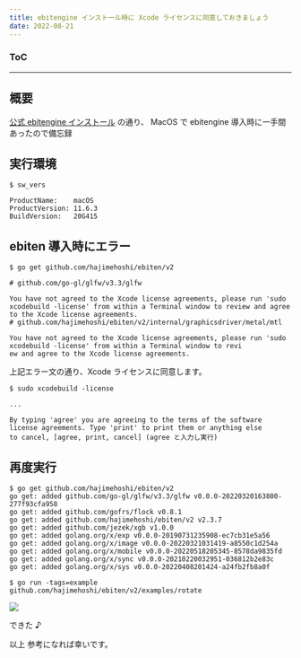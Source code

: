```yaml
---
title: ebitengine インストール時に Xcode ライセンスに同意しておきましょう
date: 2022-08-21
---
```


<div class="toc">
<div class="toc-content">
<h3 class="menu-label">ToC</h3>
<!-- toc -->
</div>
</div>

---

## 概要

[公式 ebitengine インストール](https://ebiten.org/documents/install.html?os=darwin) の通り、
MacOS で ebitengine 導入時に一手間あったので備忘録

<!-- more -->

## 実行環境

```
$ sw_vers

ProductName:    macOS
ProductVersion: 11.6.3
BuildVersion:   20G415
```

## ebiten 導入時にエラー

```console
$ go get github.com/hajimehoshi/ebiten/v2

# github.com/go-gl/glfw/v3.3/glfw

You have not agreed to the Xcode license agreements, please run 'sudo xcodebuild -license' from within a Terminal window to review and agree to the Xcode license agreements.
# github.com/hajimehoshi/ebiten/v2/internal/graphicsdriver/metal/mtl

You have not agreed to the Xcode license agreements, please run 'sudo xcodebuild -license' from within a Terminal window to revi
ew and agree to the Xcode license agreements.
```

上記エラー文の通り、Xcode ライセンスに同意します。

```console
$ sudo xcodebuild -license

...

By typing 'agree' you are agreeing to the terms of the software license agreements. Type 'print' to print them or anything else
to cancel, [agree, print, cancel] (agree と入力し実行)
```

## 再度実行

```console
$ go get github.com/hajimehoshi/ebiten/v2
go get: added github.com/go-gl/glfw/v3.3/glfw v0.0.0-20220320163800-277f93cfa958
go get: added github.com/gofrs/flock v0.8.1
go get: added github.com/hajimehoshi/ebiten/v2 v2.3.7
go get: added github.com/jezek/xgb v1.0.0
go get: added golang.org/x/exp v0.0.0-20190731235908-ec7cb31e5a56
go get: added golang.org/x/image v0.0.0-20220321031419-a8550c1d254a
go get: added golang.org/x/mobile v0.0.0-20220518205345-8578da9835fd
go get: added golang.org/x/sync v0.0.0-20210220032951-036812b2e83c
go get: added golang.org/x/sys v0.0.0-20220408201424-a24fb2fb8a0f
```

```console
$ go run -tags=example github.com/hajimehoshi/ebiten/v2/examples/rotate
```

![](https://i.imgur.com/4It5iQF.png)

できた ♪

以上
参考になれば幸いです。
